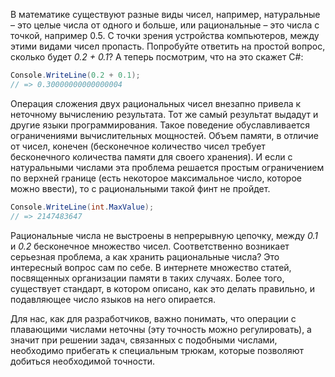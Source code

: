 
В математике существуют разные виды чисел, например, натуральные – это целые числа от одного и больше, или рациональные – это числа с точкой, например 0.5. С точки зрения устройства компьютеров, между этими видами чисел пропасть. Попробуйте ответить на простой вопрос, сколько будет *0.2 + 0.1*? А теперь посмотрим, что на это скажет C#:

```cs
Console.WriteLine(0.2 + 0.1);
// => 0.30000000000000004
```

Операция сложения двух рациональных чисел внезапно привела к неточному вычислению результата. Тот же самый результат выдадут и другие языки программирования. Такое поведение обуславливается ограничениями вычислительных мощностей. Объем памяти, в отличие от чисел, конечен (бесконечное количество чисел требует бесконечного количества памяти для своего хранения). И если с натуральными числами эта проблема решается простым ограничением по верхней границе (есть некоторое максимальное число, которое можно ввести), то с рациональными такой финт не пройдет.

```cs
Console.WriteLine(int.MaxValue);
// => 2147483647
```

Рациональные числа не выстроены в непрерывную цепочку, между *0.1* и *0.2* бесконечное множество чисел. Соответственно возникает серьезная проблема, а как хранить рациональные числа? Это интересный вопрос сам по себе. В интернете множество статей, посвященных организации памяти в таких случаях. Более того, существует стандарт, в котором описано, как это делать правильно, и подавляющее число языков на него опирается.

Для нас, как для разработчиков, важно понимать, что операции с плавающими числами неточны (эту точность можно регулировать), а значит при решении задач, связанных с подобными числами, необходимо прибегать к специальным трюкам, которые позволяют добиться необходимой точности.
